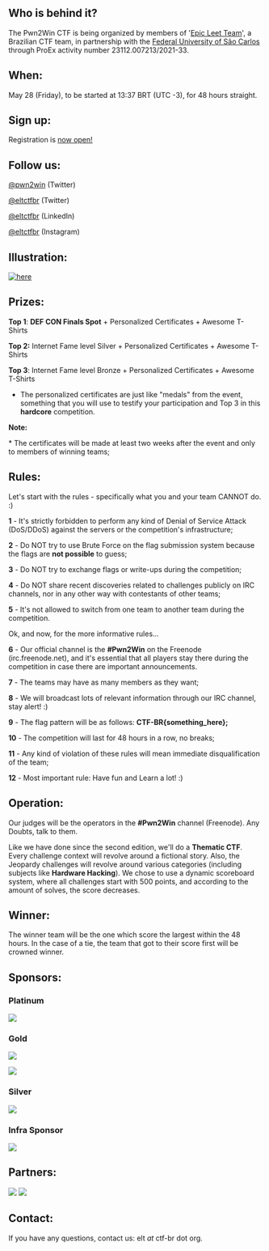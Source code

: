 ## Who is behind it?

The Pwn2Win CTF is being organized by members of '[Epic Leet Team](https://ctftime.org/team/9061)', a Brazilian CTF team, in partnership with the [Federal University of São Carlos](https://www2.ufscar.br) through ProEx activity number 23112.007213/2021-33.


## When:

May 28 (Friday), to be started at 13:37 BRT (UTC -3), for 48 hours straight.


## Sign up:

Registration is [now open!](https://pwn2.win/signup)


## Follow us:

[@pwn2win](https://twitter.com/pwn2win) (Twitter)

[@eltctfbr](https://twitter.com/eltctfbr) (Twitter)

[@eltctfbr](https://linkedin.com/company/eltctfbr) (LinkedIn)

[@eltctfbr](https://instagram.com/eltctfbr) (Instagram)


## Illustration:

[![here](https://pwn2win.party/imgs/Pwn2Win-2021-thumb.jpg)](https://pwn2win.party/imgs/Pwn2Win-2021.jpg)


## Prizes:

**Top 1**: **DEF CON Finals Spot** + Personalized Certificates + Awesome T-Shirts

**Top 2:** Internet Fame level Silver + Personalized Certificates + Awesome T-Shirts

**Top 3**: Internet Fame level Bronze + Personalized Certificates + Awesome T-Shirts

 * The personalized certificates are just like "medals" from the event, something that you will use to testify your participation and Top 3 in this **hardcore** competition.

**Note:**

 \* The certificates will be made at least two weeks after the event and only to members of winning teams;


## Rules:

Let's start with the rules - specifically what you and your team CANNOT do. :)

**1** - It's strictly forbidden to perform any kind of Denial of Service Attack (DoS/DDoS) against the servers or the competition's infrastructure;

**2** - Do NOT try to use Brute Force on the flag submission system because the flags are **not possible** to guess;

**3** - Do NOT try to exchange flags or write-ups during the competition;

**4** - Do NOT share recent discoveries related to challenges publicly on IRC channels, nor in any other way with contestants of other teams;

**5** - It's not allowed to switch from one team to another team during the competition.

Ok, and now, for the more informative rules...

**6** - Our official channel is the **#Pwn2Win** on the Freenode (irc.freenode.net), and it's essential that all players stay there during the competition in case there are important announcements.

**7** - The teams may have as many members as they want;

**8** - We will broadcast lots of relevant information through our IRC channel, stay alert! :)

**9** - The flag pattern will be as follows: **CTF-BR{something_here};**

**10** - The competition will last for 48 hours in a row, no breaks;

**11** - Any kind of violation of these rules will mean immediate disqualification of the team;

**12** - Most important rule: Have fun and Learn a lot! :)


## Operation:

Our judges will be the operators in the **#Pwn2Win** channel (Freenode). Any Doubts, talk to them.

Like we have done since the second edition,  we'll do a **Thematic CTF**. Every challenge context will revolve around a fictional story. Also, the Jeopardy challenges will revolve around various categories (including subjects like **Hardware Hacking**). We chose to use a dynamic scoreboard system, where all challenges start with 500 points, and according to the amount of solves, the score decreases.


## Winner:

The winner team will be the one which score the largest within the 48 hours. In the case of a tie, the team that got to their score first will be crowned winner.


## Sponsors:

### Platinum
[![](https://pwn2win.party/imgs/telefonicatech.jpg)](https://www.telefonica.com/)

### Gold
[![](https://pwn2win.party/imgs/bughunt_logo.png)](https://www.bughunt.com.br/)

[![](https://pwn2win.party/imgs/pride_logo2.png)](https://pridesec.com.br)

### Silver
[![](https://pwn2win.party/imgs/resh_logo.png)](https://resh.com.br)

### Infra Sponsor
[![](https://pwn2win.party/imgs/gcp_logo.png)](https://g.co/cloud/)


## Partners:

[![](https://pwn2win.party/imgs/ctfbr_logo.png)](https://ctf-br.org/)  [![](https://pwn2win.party/imgs/logoUFSCar.svg)](https://www2.ufscar.br/)


## Contact:

If you have any questions, contact us: elt *at* ctf-br dot org.


